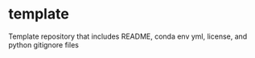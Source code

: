 # template
Template repository that includes README, conda env yml, license, and python gitignore files
